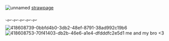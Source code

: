 ![unnamed](https://github.com/user-attachments/assets/de54f065-21ee-4364-a1bb-a779cd73a5ce)
[strawpage](https://doubleo7n7.straw.page)

‿̩͙‿‿̩͙‿‿̩͙‿‿̩͙‿‿̩͙‿

![418608739-0bbfd4b0-3db2-48ef-8791-38ad992c19b6](https://github.com/user-attachments/assets/7504da1e-30f9-493a-aa73-37312379d60a) ![418608753-70f41403-db2b-46e6-a1e4-dfdddfc2e5d1](https://github.com/user-attachments/assets/4df71313-b93e-46bc-b619-8c722a8c0b34)
me and my bro <3
